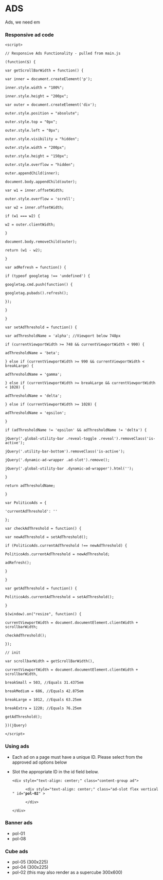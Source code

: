 # ADS

Ads, we need em

### Responsive ad code

`<script>`

`// Responsive Ads Functionality - pulled from main.js`

`(function($) {`

`var getScrollBarWidth = function() {`

`var inner = document.createElement('p');`

`inner.style.width = "100%";`

`inner.style.height = "200px";`

`var outer = document.createElement('div');`

`outer.style.position = "absolute";`

`outer.style.top = "0px";`

`outer.style.left = "0px";`

`outer.style.visibility = "hidden";`

`outer.style.width = "200px";`

`outer.style.height = "150px";`

`outer.style.overflow = "hidden";`

`outer.appendChild(inner);`

`document.body.appendChild(outer);`

`var w1 = inner.offsetWidth;`

`outer.style.overflow = 'scroll';`

`var w2 = inner.offsetWidth;`

`if (w1 === w2) {`

`w2 = outer.clientWidth;`

`}`

`document.body.removeChild(outer);`

`return (w1 - w2);`

`}`

`var adRefresh = function() {`

`if (typeof googletag !== 'undefined') {`

`googletag.cmd.push(function() {`

`googletag.pubads().refresh();`

`});`

`}`

`}`

`var setAdThreshold = function() {`

`var adThresholdName = 'alpha'; //Viewport below 748px`

`if (currentViewportWidth >= 748 && currentViewportWidth < 990) {`

`adThresholdName = 'beta';`

`} else if (currentViewportWidth >= 990 && currentViewportWidth < breakLarge) {`

`adThresholdName = 'gamma';`

`} else if (currentViewportWidth >= breakLarge && currentViewportWidth < 1028) {`

`adThresholdName = 'delta';`

`} else if (currentViewportWidth >= 1028) {`

`adThresholdName = 'epsilon';`

`}`

`if (adThresholdName != 'epsilon' && adThresholdName != 'delta') {`

`jQuery('.global-utility-bar .reveal-toggle .reveal').removeClass('is-active');`

`jQuery('.utility-bar-bottom').removeClass('is-active');`

`jQuery('.dynamic-ad-wrapper .ad-slot').remove();`

`jQuery('.global-utility-bar .dynamic-ad-wrapper').html('');`

`}`

`return adThresholdName;`

`}`

`var PoliticoAds = {`

`'currentAdThreshold': ''`

`};`

`var checkAdThreshold = function() {`

`var newAdThreshold = setAdThreshold();`

`if (PoliticoAds.currentAdThreshold !== newAdThreshold) {`

`PoliticoAds.currentAdThreshold = newAdThreshold;`

`adRefresh();`

`}`

`}`

`var getAdThreshold = function() {`

`PoliticoAds.currentAdThreshold = setAdThreshold();`

`}`

`$(window).on("resize", function() {`

`currentViewportWidth = document.documentElement.clientWidth + scrollbarWidth;`

`checkAdThreshold();`

`});`

`// init`

`var scrollbarWidth = getScrollBarWidth(),`

`currentViewportWidth = document.documentElement.clientWidth + scrollbarWidth,`

`breakSmall = 503, //Equals 31.4375em`

`breakMedium = 686, //Equals 42.875em`

`breakLarge = 1012, //Equals 63.25em`

`breakExtra = 1220; //Equals 76.25em`

`getAdThreshold();`

`})(jQuery)`

`</script>`

  


### Using ads

* Each ad on a page must have a unique ID. Please select from the approved ad options below
* Slot the appropriate ID in the id field below.

  `<div style="text-align: center;" class="content-group ad">`

  `      <div style="text-align: center;" class="ad-slot flex vertical " id="`**`pol-02`**`" >`

  `      </div>`

  `</div>`

### Banner ads 

* pol-01
* pol-08

### Cube ads 

* pol-05 \(300x225\)
* pol-04 \(300x225\)
* pol-02 \(this may also render as a supercube 300x600\)



##### 




